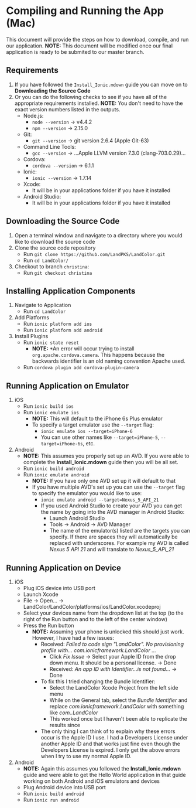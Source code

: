 # Compiling and Running the App (Mac)

This document will provide the steps on how to download, compile, and run our application.  **NOTE:** This document will be modified once our final application is ready to be submited to our master branch.

## Requirements
1. If you have followed the `Install_Ionic.mdown` guide you can move on to **Downloading the Source Code**
2. Or you can do the following checks to see if you have all of the appropriate requirements installed. **NOTE:** You don't need to have the exact version numbers listed in the outputs.
	- Node.js:
		- `node --version` -> v4.4.2
		- `npm --version` -> 2.15.0
	- Git:
		- `git --version` -> git version 2.6.4 (Apple Git-63)
	- Command Line Tools:
		- `gcc --version` -> ...Apple LLVM version 7.3.0 (clang-703.0.29)...
	- Cordova:
		- `cordova --version` -> 6.1.1
	- Ionic:
		- `ionic --version` -> 1.7.14
	- Xcode:
		- It will be in your applications folder if you have it installed
	- Android Studio:
		- It will be in your applications folder if you have it installed

## Downloading the Source Code
1. Open a terminal window and navigate to a directory where you would like to download the source code
2. Clone the source code repository
	- Run `git clone https://github.com/LandPKS/LandColor.git`
	- Run `cd LandColor/`
3. Checkout to branch `christina`:
	- Run `git checkout christina`

## Installing Application Components
1. Navigate to Application
	- Run `cd LandColor`
2. Add Platforms
	- Run `ionic platform add ios`
	- Run `ionic platform add android`
3. Install Plugins
	- Run `ionic state reset`
		- **NOTE:** *An error will occur trying to install `org.apache.cordova.camera`.  This happens because the backwards identifier is an old naming convention Apache used.
	- Run `cordova plugin add cordova-plugin-camera`

## Running Application on Emulator
1. iOS
	- Run `ionic build ios`
	- Run `ionic emulate ios`
		- **NOTE:** This will default to the iPhone 6s Plus emulator
		- To specify a target emulator use the `--target` flag:
			- `ionic emulate ios --target=iPhone-6`
			- You can use other names like `--target=iPhone-5`, `--target=iPhone-6s`, etc.
2. Android
	- **NOTE:** This assumes you properly set up an AVD.  If you were able to complete the **Install_Ionic.mdown** guide then you will be all set.
	- Run `ionic build android`
	- Run `ionic emulate android`
		- **NOTE:** If you have only one AVD set up it will default to that
		- If you have multiple AVD's set up you can use the `--target` flag to specify the emulator you would like to use:
			- `ionic emulate android --target=Nexus_5_API_21`
			- If you used Android Studio to create your AVD you can get the name by going into the AVD manager in Android Studio:
				- Launch Android Studio
				- Tools -> Android -> AVD Manager
				- The name of the emulator(s) listed are the targets you can specify.  If there are spaces they will automatically be replaced with underscores.  For example my AVD is called *Nexus 5 API 21* and will translate to *Nexus_5_API_21*

## Running Application on Device
1. iOS
	- Plug iOS device into USB port
	- Launch Xcode
	- File -> Open... -> LandColor/LandColor/platforms/ios/LandColor.xcodeproj
	- Select your devices name from the dropdown list at the top (to the right of the Run button and to the left of the center window)
	- Press the Run button
		- **NOTE:** Assuming your phone is unlocked this should just work.  However, I have had a few issues:
			- Received: *Failed to code sign "LandColor".  No provisioning profile with... com.ionicframework.LandColor<number> ...*
				- Click *Fix Issue* -> Select your Apple ID from the drop down menu.  It should be a personal license. -> Done
				- Received: *An app ID with Identifier...is not found...* -> Done
			- To fix this I tried changing the Bundle Identifier:
				- Select the LandColor Xcode Project from the left side menu
				- While on the General tab, select the *Bundle Identifier* and replace *com.ionicframework.LandColor<number>* with something like *com.<name>.LandColor*
				- This worked once but I haven't been able to replicate the results since
			- The only thing I can think of to explain why these errors occur is the Apple ID I use.  I had a Developers License under another Apple ID and that works just fine even though the Developers License is expired.  I only get the above errors when I try to use my normal Apple ID.
2. Android
	- **NOTE:** Again this assumes you followed the **Install_Ionic.mdown** guide and were able to get the Hello World application in that guide working on both Android and iOS emulators and devices
	- Plug Android device into USB port
	- Run `ionic build android`
	- Run `ionic run android`